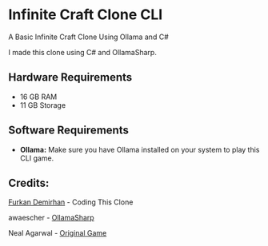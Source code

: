 # Infinite Craft Clone CLI

A Basic Infinite Craft Clone Using Ollama and C#

I made this clone using C# and OllamaSharp.

## Hardware Requirements
- 16 GB RAM
- 11 GB Storage


## Software Requirements

- **Ollama:** Make sure you have Ollama installed on your system to play this CLI game.

## Credits:

[Furkan Demirhan](https://github.com/FurkanDemirhan/) - Coding This Clone

awaescher - [OllamaSharp](https://github.com/awaescher/OllamaSharp)

Neal Agarwal - [Original Game](https://neal.fun/infinite-craft/)
